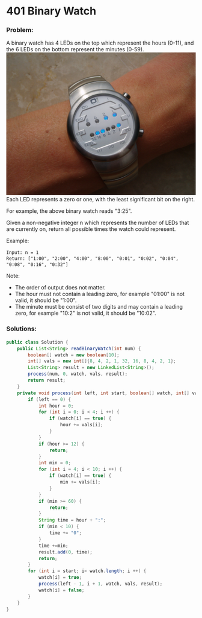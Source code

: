 # 401 Binary Watch

### Problem:

A binary watch has 4 LEDs on the top which represent the hours (0-11), and the 6 LEDs on the bottom represent the minutes (0-59).
![](/assets/Binary_clock_samui_moon.jpg)
Each LED represents a zero or one, with the least significant bit on the right.

For example, the above binary watch reads "3:25".

Given a non-negative integer n which represents the number of LEDs that are currently on, return all possible times the watch could represent.

Example:
```
Input: n = 1
Return: ["1:00", "2:00", "4:00", "8:00", "0:01", "0:02", "0:04", "0:08", "0:16", "0:32"]
```

Note:
* The order of output does not matter.
* The hour must not contain a leading zero, for example "01:00" is not valid, it should be "1:00".
* The minute must be consist of two digits and may contain a leading zero, for example "10:2" is not valid, it should be "10:02".

### Solutions:

```java
public class Solution {
    public List<String> readBinaryWatch(int num) {
        boolean[] watch = new boolean[10];
        int[] vals = new int[]{8, 4, 2, 1, 32, 16, 8, 4, 2, 1};
        List<String> result = new LinkedList<String>();
        process(num, 0, watch, vals, result);
        return result;
    }
    private void process(int left, int start, boolean[] watch, int[] vals, List<String> result) {
        if (left == 0) {
            int hour = 0;
            for (int i = 0; i < 4; i ++) {
                if (watch[i] == true) {
                    hour += vals[i];
                }
            }
            if (hour >= 12) {
                return;
            }
            int min = 0;
            for (int i = 4; i < 10; i ++) {
                if (watch[i] == true) {
                    min += vals[i];
                }
            }
            if (min >= 60) {
                return;
            }
            String time = hour + ":";
            if (min < 10) {
                time += "0";
            }
            time +=min;
            result.add(0, time);
            return;
        }
        for (int i = start; i< watch.length; i ++) {
            watch[i] = true;
            process(left - 1, i + 1, watch, vals, result);
            watch[i] = false;
        }
    }
}
```